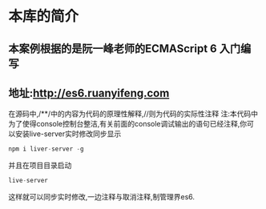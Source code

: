本库的简介
===
本案例根据的是阮一峰老师的ECMAScript 6 入门编写
---
地址:http://es6.ruanyifeng.com
---
在源码中,/**/中的内容为代码的原理性解释,//则为代码的实际性注释
注:本代码中为了使得console控制台整洁,有关前面的console调试输出的语句已经注释,你可以安装live-server实时修改同步显示
```javascript
npm i liver-server -g
```
并且在项目目录启动
```javascript
live-server
```
这样就可以同步实时修改,一边注释与取消注释,制管理界es6.
